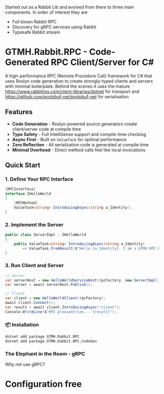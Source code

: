 Started out as a Rabbit Lib and evolved from there to three main components. In order of interest they are
- Full blown Rabbit RPC
- Discovery for gRPC services using Rabbit
- Typesafe Rabbit stream
# GTMH.Rabbit.RPC - Code-Generated RPC Client/Server for C#

A high-performance RPC (Remote Procedure Call) framework for C# that uses Roslyn code generation to create strongly-typed clients and servers with minimal boilerplate. Behind the scenes it uses the mature https://www.rabbitmq.com/client-libraries/dotnet for transport and https://github.com/protobuf-net/protobuf-net for serialisation

## Features

- **Code Generation** - Roslyn-powered source generators create client/server code at compile time
- **Type Safety** - Full IntelliSense support and compile-time checking
- **Async First** - Built on `ValueTask` for optimal performance
- **Zero Reflection** - All serialization code is generated at compile time
- **Minimal Overhead** - Direct method calls feel like local invocations

## Quick Start

### 1. Define Your RPC Interface
```csharp
[RPCInterface]
interface IHelloWorld
{
    [RPCMethod]
    ValueTask<string> IntroducingAsync(string a_Identity);
}
```
### 2. Implement the Server
```csharp
public class ServerImpl : IHelloWorld
{
    public ValueTask<string> IntroducingAsync(string a_Identity) 
        => ValueTask.FromResult($"Hello {a_Identity}, I am a GTMH.RPC.HelloWorldServer");
}
```
### 3. Run Client and Server
```csharp
// Server
var serverHost = new HelloWorldServiceHost(rpcFactory, new ServerImpl());
var server = await serverHost.Publish();

// Client
var client = new HelloWorldClient(rpcFactory);
await client.Connect();
var result = await client.IntroducingAsync("client");
Console.WriteLine($"RPC pleasantries... {result}");
```
### 📦 Installation
```bash
dotnet add package GTMH.Rabbit.RPC
dotnet add package GTMH.Rabbit.RPC.CodeGen
```
### The Elephant in the Room - gRPC
Why not use gRPC?

# Configuration free

